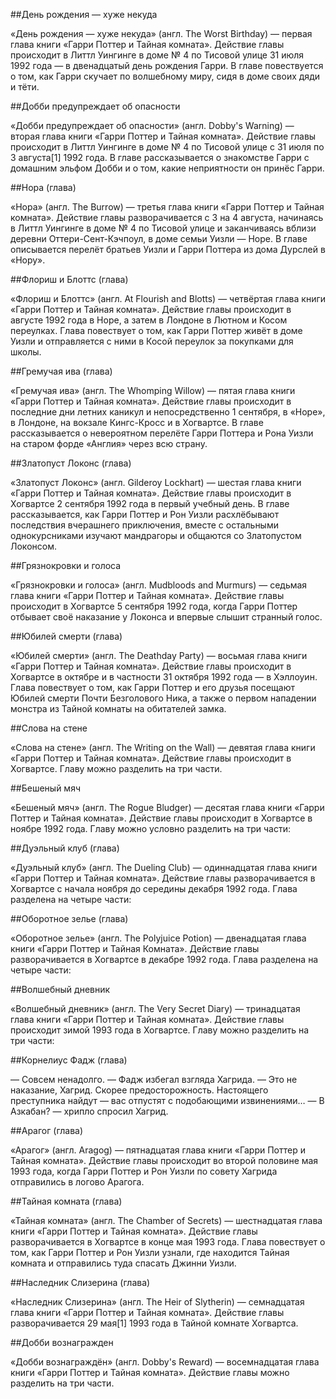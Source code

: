 ##День рождения — хуже некуда

«День рождения — хуже некуда» (англ. The Worst Birthday) — первая глава книги «Гарри Поттер и Тайная комната». Действие главы происходит в Литтл Уингинге в доме № 4 по Тисовой улице 31 июля 1992 года — в двенадцатый день рождения Гарри. В главе повествуется о том, как Гарри скучает по волшебному миру, сидя в доме своих дяди и тёти.

##Добби предупреждает об опасности

«Добби предупреждает об опасности» (англ. Dobby's Warning) — вторая глава книги «Гарри Поттер и Тайная комната». Действие главы происходит в Литтл Уингинге в доме № 4 по Тисовой улице с 31 июля по 3 августа[1] 1992 года. В главе рассказывается о знакомстве Гарри с домашним эльфом Добби и о том, какие неприятности он принёс Гарри.

##Нора (глава)

«Нора» (англ. The Burrow) — третья глава книги «Гарри Поттер и Тайная комната». Действие главы разворачивается с 3 на 4 августа, начинаясь в Литтл Уингинге в доме № 4 по Тисовой улице и заканчиваясь вблизи деревни Оттери-Сент-Кэчпоул, в доме семьи Уизли — Норе. В главе описывается перелёт братьев Уизли и Гарри Поттера из дома Дурслей в «Нору».

##Флориш и Блоттс (глава)

«Флориш и Блоттс» (англ. At Flourish and Blotts) — четвёртая глава книги «Гарри Поттер и Тайная комната». Действие главы происходит в августе 1992 года в Норе, а затем в Лондоне в Лютном и Косом переулках. Глава повествует о том, как Гарри Поттер живёт в доме Уизли и отправляется с ними в Косой переулок за покупками для школы.

##Гремучая ива (глава)

«Гремучая ива» (англ. The Whomping Willow) — пятая глава книги «Гарри Поттер и Тайная комната». Действие главы происходит в последние дни летних каникул и непосредственно 1 сентября, в «Норе», в Лондоне, на вокзале Кингс-Кросс и в Хогвартсе. В главе рассказывается о невероятном перелёте Гарри Поттера и Рона Уизли на старом форде «Англия» через всю страну.

##Златопуст Локонс (глава)

«Златопуст Локонс» (англ. Gilderoy Lockhart) — шестая глава книги «Гарри Поттер и Тайная комната». Действие главы происходит в Хогвартсе 2 сентября 1992 года в первый учебный день. В главе рассказывается, как Гарри Поттер и Рон Уизли расхлёбывают последствия вчерашнего приключения, вместе с остальными однокурсниками изучают мандрагоры и общаются со Златопустом Локонсом.

##Грязнокровки и голоса

«Грязнокровки и голоса» (англ. Mudbloods and Murmurs) — седьмая глава книги «Гарри Поттер и Тайная комната». Действие главы происходит в Хогвартсе 5 сентября 1992 года, когда Гарри Поттер отбывает своё наказание у Локонса и впервые слышит странный голос.

##Юбилей смерти (глава)

«Юбилей смерти» (англ. The Deathday Party) — восьмая глава книги «Гарри Поттер и Тайная комната». Действие главы происходит в Хогвартсе в октябре и в частности 31 октября 1992 года — в Хэллоуин. Глава повествует о том, как Гарри Поттер и его друзья посещают Юбилей смерти Почти Безголового Ника, а также о первом нападении монстра из Тайной комнаты на обитателей замка.

##Слова на стене

«Слова на стене» (англ. The Writing on the Wall) — девятая глава книги «Гарри Поттер и Тайная комната». Действие главы происходит в Хогвартсе. Главу можно разделить на три части.

##Бешеный мяч

«Бешеный мяч» (англ. The Rogue Bludger) — десятая глава книги «Гарри Поттер и Тайная комната». Действие главы происходит в Хогвартсе в ноябре 1992 года. Главу можно условно разделить на три части:

##Дуэльный клуб (глава)

«Дуэльный клуб» (англ. The Dueling Club) — одиннадцатая глава книги «Гарри Поттер и Тайная комната». Действие главы разворачивается в Хогвартсе с начала ноября до середины декабря 1992 года. Глава разделена на четыре части:

##Оборотное зелье (глава)

«Оборотное зелье» (англ. The Polyjuice Potion) — двенадцатая глава книги «Гарри Поттер и Тайная Комната». Действие главы разворачивается в Хогвартсе в декабре 1992 года. Глава разделена на четыре части:

##Волшебный дневник

«Волшебный дневник» (англ. The Very Secret Diary) — тринадцатая глава книги «Гарри Поттер и Тайная комната». Действие главы происходит зимой 1993 года в Хогвартсе. Главу можно разделить на три части:

##Корнелиус Фадж (глава)

— Совсем ненадолго. — Фадж избегал взгляда Хагрида. — Это не наказание, Хагрид. Скорее предосторожность. Настоящего преступника найдут — вас отпустят с подобающими извинениями…
— В Азкабан? — хрипло спросил Хагрид.

##Арагог (глава)

«Арагог» (англ. Aragog) — пятнадцатая глава книги «Гарри Поттер и Тайная комната». Действие главы происходит во второй половине мая 1993 года, когда Гарри Поттер и Рон Уизли по совету Хагрида отправились в логово Арагога.

##Тайная комната (глава)

«Тайная комната» (англ. The Chamber of Secrets) — шестнадцатая глава книги «Гарри Поттер и Тайная комната». Действие главы разворачивается в Хогвартсе в конце мая 1993 года. Глава повествует о том, как Гарри Поттер и Рон Уизли узнали, где находится Тайная комната и отправились туда спасать Джинни Уизли.

##Наследник Слизерина (глава)

«Наследник Слизерина» (англ. The Heir of Slytherin) — семнадцатая глава книги «Гарри Поттер и Тайная комната». Действие главы разворачивается 29 мая[1] 1993 года в Тайной комнате Хогвартса.

##Добби вознагражден

«Добби вознаграждён» (англ. Dobby's Reward) — восемнадцатая глава книги «Гарри Поттер и Тайная комната». Действие главы можно разделить на три части.

